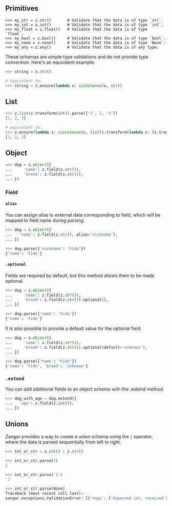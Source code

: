 <!--
```py
>>> import zangar as z

```
-->

## Primitives

```
>>> my_str = z.str()       # Validate that the data is of type `str`.
>>> my_int = z.int()       # Validate that the data is of type `int`.
>>> my_float = z.float()   # Validate that the data is of type `float`.
>>> my_bool = z.bool()     # Validate that the data is of type `bool`.
>>> my_none = z.none()     # Validate that the data is of type `None`.
>>> my_any = z.any()       # Validate that the data is of any type.

```

These schemas are simple type validations and do not provide type conversion. Here's an equivalent example:

```py
>>> string = z.str()

# equivalent to:
>>> string = z.ensure(lambda x: isinstance(x, str))

```

## List

```py
>>> z.list(z.transform(int)).parse(['1', 2, '3'])
[1, 2, 3]

# equivalent to:
>>> z.ensure(lambda x: isinstance(x, list)).transform(lambda x: [z.transform(int).parse(i) for i in x]).parse(['1', 2, '3'])
[1, 2, 3]

```

## Object

```py
>>> dog = z.object({
...     'name': z.field(z.str()),
...     'breed': z.field(z.str()),
... })

```

### Field

#### `alias`

You can assign alias to external data corresponding to field, which will be mapped to field name during parsing.

```py
>>> dog = z.object({
...   'name': z.field(z.str(), alias='nickname'),
... })

>>> dog.parse({'nickname': 'Fido'})
{'name': 'Fido'}

```

#### `.optional`

Fields are required by default, but this method allows them to be made optional.

```py
>>> dog = z.object({
...     'name': z.field(z.str()),
...     'breed': z.field(z.str()).optional(),
... })

>>> dog.parse({'name': 'Fido'})
{'name': 'Fido'}

```

It is also possible to provide a default value for the optional field.

```py
>>> dog = z.object({
...     'name': z.field(z.str()),
...     'breed': z.field(z.str()).optional(default='unknown'),
... })

>>> dog.parse({'name': 'Fido'})
{'name': 'Fido', 'breed': 'unknown'}

```

### `.extend`

You can add additional fields to an object schema with the .extend method.

```py
>>> dog_with_age = dog.extend({
...   'age': z.field(z.int()),
... })

```

## Unions

Zangar provides a way to create a union schema using the `|` operator, where the data is parsed sequentially from left to right.

```py
>>> int_or_str = z.int() | z.str()

>>> int_or_str.parse(1)
1

>>> int_or_str.parse('1')
'1'

>>> int_or_str.parse(None)
Traceback (most recent call last):
zangar.exceptions.ValidationError: [{'msgs': ['Expected int, received NoneType', 'Expected str, received NoneType']}]

```
